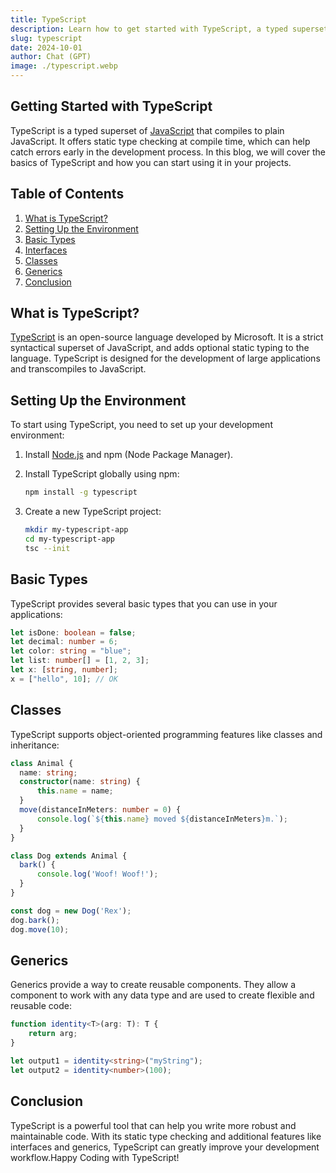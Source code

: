 ```yaml
---
title: TypeScript 
description: Learn how to get started with TypeScript, a typed superset of JavaScript that compiles to plain JS.
slug: typescript
date: 2024-10-01
author: Chat (GPT)
image: ./typescript.webp
---
```


## Getting Started with TypeScript

TypeScript is a typed superset of [JavaScript](https://developer.mozilla.org/en-US/docs/Web/JavaScript) that compiles to plain JavaScript. It offers static type checking at compile time, which can help catch errors early in the development process. In this blog, we will cover the basics of TypeScript and how you can start using it in your projects.

## Table of Contents

1. [What is TypeScript?](#what-is-typescript)
2. [Setting Up the Environment](#setting-up-the-environment)
3. [Basic Types](#basic-types)
4. [Interfaces](#interfaces)
5. [Classes](#classes)
6. [Generics](#generics)
7. [Conclusion](#conclusion)

## What is TypeScript?

[TypeScript](https://www.typescriptlang.org/) is an open-source language developed by Microsoft. It is a strict syntactical superset of JavaScript, and adds optional static typing to the language. TypeScript is designed for the development of large applications and transcompiles to JavaScript.

## Setting Up the Environment

To start using TypeScript, you need to set up your development environment:

1. Install [Node.js](https://nodejs.org/) and npm (Node Package Manager).
2. Install TypeScript globally using npm:

    ```bash showLineNumbers
    npm install -g typescript
    ```

3. Create a new TypeScript project:

    ```bash showLineNumbers
    mkdir my-typescript-app
    cd my-typescript-app
    tsc --init
    ```

## Basic Types

TypeScript provides several basic types that you can use in your applications:

```typescript showLineNumbers
let isDone: boolean = false;
let decimal: number = 6;
let color: string = "blue";
let list: number[] = [1, 2, 3];
let x: [string, number];
x = ["hello", 10]; // OK
```

## Classes


TypeScript supports object-oriented programming features like classes and inheritance:
  ```typescript showLineNumbers
class Animal {
    name: string;
    constructor(name: string) {
        this.name = name;
    }
    move(distanceInMeters: number = 0) {
        console.log(`${this.name} moved ${distanceInMeters}m.`);
    }
}

class Dog extends Animal {
    bark() {
        console.log('Woof! Woof!');
    }
}

const dog = new Dog('Rex');
dog.bark();
dog.move(10);
```
## Generics
Generics provide a way to create reusable components. They allow a component to work with any data type and are used to create flexible and reusable code:

```typescript showLineNumbers
function identity<T>(arg: T): T {
    return arg;
}

let output1 = identity<string>("myString");
let output2 = identity<number>(100);
```
## Conclusion
TypeScript is a powerful tool that can help you write more robust and maintainable code. With its static type checking and additional features like interfaces and generics, TypeScript can greatly improve your development workflow.Happy Coding with TypeScript!